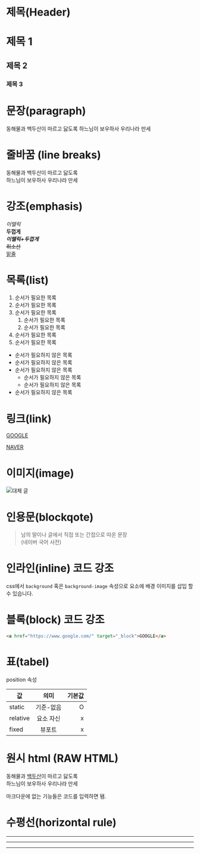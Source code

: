 # 제목(Header)

# 제목 1
## 제목 2
### 제목 3


# 문장(paragraph)
동해물과 백두산이 마르고 닳도록
하느님이 보우하사 우리나라 만세


# 줄바꿈 (line breaks)
동해물과 백두산이 마르고 닳도록  
하느님이 보우하사 우리나라 만세


# 강조(emphasis)
_이텔릭_  
**두껍게**  
**_이텔릭+두껍게_**  
~~취소선~~  
<u>밑줄</u>


# 목록(list)

1. 순서가 필요한 목록  
1. 순서가 필요한 목록
1. 순서가 필요한 목록
    1. 순서가 필요한 목록
    1. 순서가 필요한 목록
1. 순서가 필요한 목록
1. 순서가 필요한 목록

- 순서가 필요하지 않은 목록
- 순서가 필요하지 않은 목록
- 순서가 필요하지 않은 목록
    - 순서가 필요하지 않은 목록
    - 순서가 필요하지 않은 목록
- 순서가 필요하지 않은 목록


# 링크(link)
[GOOGLE](https://google.com)

[NAVER](https://naver.com "네이버로 이동")


# 이미지(image)
![대체 글](링크)


# 인용문(blockqote)
> 남의 말이나 글에서 직접 또는 간접으로 따온 문장  
> (네이버 국어 사전)


# 인라인(inline) 코드 강조
css에서 `background` 혹은
`background-image` 속성으로 요소에 배경 이미지를 삽입 할 수 있습니다.


# 블록(block) 코드 강조
```html
<a href="https://www.google.com/" target="_block">GOOGLE</a>
```


# 표(tabel) 
position 속성

값 | 의미 | 기본값
--|:--:|--:
static | 기준-없음 | O
relative | 요소 자신 | x
fixed | 뷰포트 | x


# 원시 html (RAW HTML)
동해물과 <u>백두산</u>이 마르고 닳도록<br/>
하느님이 보우하사 우리나라 만세

마크다운에 없는 기능들은 코드를 입력하면 됌.


# 수평선(horizontal rule) 
---

***

___






